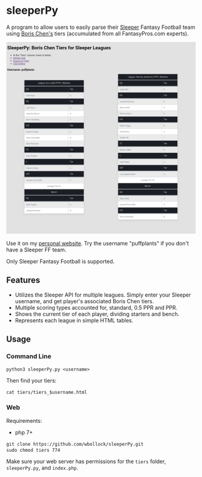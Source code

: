 # sleeperPy

A program to allow users to easily parse their [Sleeper](https://sleeper.app/) Fantasy Football team using [Boris Chen's](http://www.borischen.co/) tiers (accumulated from all FantasyPros.com experts).

![one team](img/web_view.png)

Use it on my [personal website](https://wboll.dev/sleeperPy/). Try the username "puffplants" if you don't have a Sleeper FF team.

Only Sleeper Fantasy Football is supported.

## Features

* Utilizes the Sleeper API for multiple leagues. Simply enter your Sleeper username, and get player's associated Boris Chen tiers.
* Multiple scoring types accounted for, standard, 0.5 PPR and PPR. 
* Shows the current tier of each player, dividing starters and bench.
* Represents each league in simple HTML tables.

## Usage


### Command Line

```
python3 sleeperPy.py <username>
```

Then find your tiers:

```
cat tiers/tiers_$username.html
```

### Web

Requirements:

 * php 7+

```
git clone https://github.com/wbollock/sleeperPy.git
sudo chmod tiers 774
```

Make sure your web server has permissions for the `tiers` folder, `sleeperPy.py`, and `index.php`.
